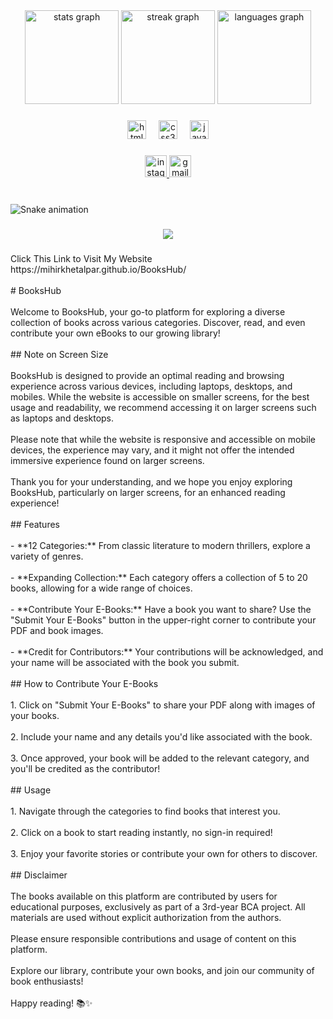 <div align="center">
  <img src="https://github-readme-stats.vercel.app/api?username=mihirkhetalpar&hide_title=false&hide_rank=false&show_icons=true&include_all_commits=true&count_private=true&disable_animations=false&theme=dracula&locale=en&hide_border=false" height="150" alt="stats graph"  />
  <img src="https://streak-stats.demolab.com?user=mihirkhetalpar&locale=en&mode=daily&theme=dracula&hide_border=false&border_radius=5" height="150" alt="streak graph"  />
  <img src="https://github-readme-stats.vercel.app/api/top-langs?username=mihirkhetalpar&locale=en&hide_title=false&layout=compact&card_width=320&langs_count=5&theme=dracula&hide_border=false" height="150" alt="languages graph"  />
</div>

###

<div align="center">
  <img src="https://cdn.jsdelivr.net/gh/devicons/devicon/icons/html5/html5-original.svg" height="30" alt="html5 logo"  />
  <img width="12" />
  <img src="https://cdn.jsdelivr.net/gh/devicons/devicon/icons/css3/css3-original.svg" height="30" alt="css3 logo"  />
  <img width="12" />
  <img src="https://cdn.jsdelivr.net/gh/devicons/devicon/icons/javascript/javascript-original.svg" height="30" alt="javascript logo"  />
</div>

###

<div align="center">
  <a href="https://www.instagram.com/joy_boy1423?igsh=MTcybG0zMGV4b3RkcQ==" target="_blank">
    <img src="https://img.shields.io/static/v1?message=Instagram&logo=instagram&label=&color=E4405F&logoColor=white&labelColor=&style=for-the-badge" height="35" alt="instagram logo"  />
  </a>
  <a href="mihirkhetalpar111@gmail.com" target="_blank">
    <img src="https://img.shields.io/static/v1?message=Gmail&logo=gmail&label=&color=D14836&logoColor=white&labelColor=&style=for-the-badge" height="35" alt="gmail logo"  />
  </a>
</div>

###

<br clear="both">

<img src="https://raw.githubusercontent.com/mihirkhetalpar/mihirkhetalpar/output/snake.svg" alt="Snake animation" />

###

<div align="center">
  <img src="https://profile-counter.glitch.me/mihirkhetalpar/count.svg?"  />
</div>

###

<p align="left">Click This Link to Visit My Website<br>https://mihirkhetalpar.github.io/BooksHub/<br><br># BooksHub<br><br>Welcome to BooksHub, your go-to platform for exploring a diverse collection of books across various categories. Discover, read, and even contribute your own eBooks to our growing library!<br><br>## Note on Screen Size<br><br>BooksHub is designed to provide an optimal reading and browsing experience across various devices, including laptops, desktops, and mobiles. While the website is accessible on smaller screens, for the best usage and readability, we recommend accessing it on larger screens such as laptops and desktops.<br><br>Please note that while the website is responsive and accessible on mobile devices, the experience may vary, and it might not offer the intended immersive experience found on larger screens.<br><br>Thank you for your understanding, and we hope you enjoy exploring BooksHub, particularly on larger screens, for an enhanced reading experience!<br><br>## Features<br><br>- **12 Categories:** From classic literature to modern thrillers, explore a variety of genres.<br><br>- **Expanding Collection:** Each category offers a collection of 5 to 20 books, allowing for a wide range of choices.<br><br>- **Contribute Your E-Books:** Have a book you want to share? Use the "Submit Your E-Books" button in the upper-right corner to contribute your PDF and book images.<br><br>- **Credit for Contributors:** Your contributions will be acknowledged, and your name will be associated with the book you submit.<br><br>## How to Contribute Your E-Books<br><br>1. Click on "Submit Your E-Books" to share your PDF along with images of your books.<br><br>2. Include your name and any details you'd like associated with the book.<br><br>3. Once approved, your book will be added to the relevant category, and you'll be credited as the contributor!<br><br>## Usage<br><br>1. Navigate through the categories to find books that interest you.<br><br>2. Click on a book to start reading instantly, no sign-in required!<br><br>3. Enjoy your favorite stories or contribute your own for others to discover.<br><br>## Disclaimer<br><br>The books available on this platform are contributed by users for educational purposes, exclusively as part of a 3rd-year BCA project. All materials are used without explicit authorization from the authors.<br><br>Please ensure responsible contributions and usage of content on this platform.<br><br>Explore our library, contribute your own books, and join our community of book enthusiasts!<br><br>Happy reading! 📚✨</p>

###